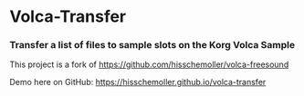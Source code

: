 # Volca-Transfer

### Transfer a list of files to sample slots on the Korg Volca Sample

This project is a fork of https://github.com/hisschemoller/volca-freesound

Demo here on GitHub: https://hisschemoller.github.io/volca-transfer
